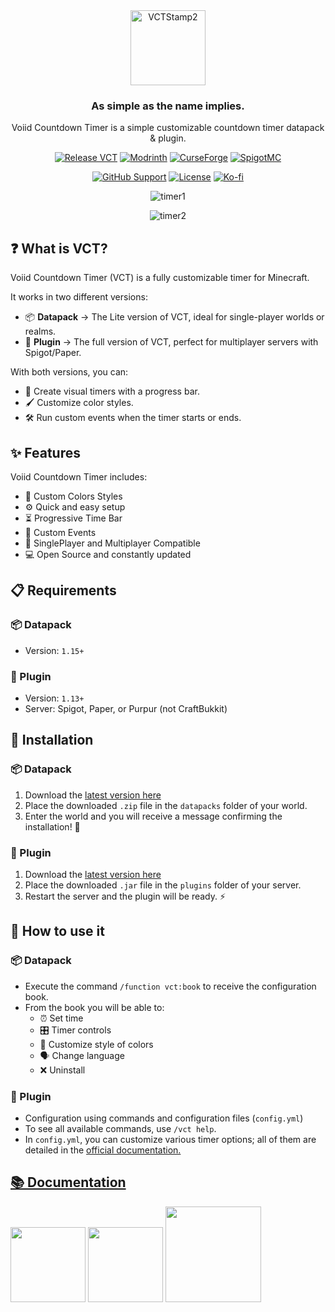 <div align="center">

<img src="https://github.com/user-attachments/assets/31ffc42e-ac93-4b74-8855-ed896ae12e5d" alt="VCTStamp2" height="120"/>

### As simple as the name implies.
Voiid Countdown Timer is a simple customizable countdown timer datapack & plugin.

[![Release VCT](https://img.shields.io/github/v/release/Voiid-Studios/voiidcountdown?style=flat&logo=github&label=Release&color=fe50dc "View the latest release")](https://github.com/Voiid-Studios/voiidcountdown/releases)
[![Modrinth](https://img.shields.io/modrinth/dt/N6N9gUha?style=flat&logo=modrinth&label=Modrinth&color=%2300AF5C "View Modrinth page")](https://modrinth.com/datapack/voiid-countdown-timer)
[![CurseForge](https://img.shields.io/curseforge/dt/1145327?style=flat&logo=curseforge&label=CurseForge&color=F16436 "View CurseForge page")](https://curseforge.com/minecraft/data-packs/vct-voiid-countdown-timer/)
[![SpigotMC](https://img.shields.io/spiget/downloads/127616?style=flat&logo=spigotmc&logoColor=ffd000&label=SpigotMC&color=ffd000 "View SpigotMC page")](https://www.spigotmc.org/resources/voiid-countdown-timer.127616/)

[![GitHub Support](https://img.shields.io/badge/support-github?style=for-the-badge&logo=github&label=GitHub&color=0390fc "Any problems? Create an issue on GitHub")](https://github.com/Voiid-Studios/voiidcountdown/issues)
[![License](https://img.shields.io/badge/license-example?style=for-the-badge&label=Voiid%20Studios&color=ffffff "View the Voiid Studios public license")](https://github.com/Voiid-Studios/voiidstudios/blob/main/LICENSE.md)
[![Ko-fi](https://img.shields.io/badge/Kofi-ff6433?logo=kofi&logoColor=fff&style=for-the-badge "Support us on Ko-fi!")](https://api.maxxvoiid.space/kofi)

![timer1](https://github.com/user-attachments/assets/d0181bbf-06ba-4d74-824e-8849eb49701f)

![timer2](https://github.com/user-attachments/assets/2287f6c8-72bb-48c1-a36f-be2625913a3d)

</div>

## ❓ What is VCT?
Voiid Countdown Timer (VCT) is a fully customizable timer for Minecraft.

It works in two different versions:
- 📦 **Datapack** → The Lite version of VCT, ideal for single-player worlds or realms.
- 🔌 **Plugin** → The full version of VCT, perfect for multiplayer servers with Spigot/Paper.
  
With both versions, you can:
- 🎨 Create visual timers with a progress bar.
- 🖌️ Customize color styles.
- 🛠️ Run custom events when the timer starts or ends.

## ✨ Features
Voiid Countdown Timer includes:
- 🎨 Custom Colors Styles
- ⚙️ Quick and easy setup
- ⏳ Progressive Time Bar
- 🎈 Custom Events
- 👥 SinglePlayer and Multiplayer Compatible
- 💻 Open Source and constantly updated

## 📋 Requirements
### 📦 Datapack
- Version: `1.15+`
  
### 🔌 Plugin
- Version: `1.13+`
- Server: Spigot, Paper, or Purpur (not CraftBukkit)

## 🚀 Installation
### 📦 Datapack
1. Download the [latest version here](https://modrinth.com/datapack/voiid-countdown-timer/versions?c=release&l=datapack)
2. Place the downloaded `.zip` file in the `datapacks` folder of your world.
3. Enter the world and you will receive a message confirming the installation! 🎉

### 🔌 Plugin
1. Download the [latest version here](https://modrinth.com/datapack/voiid-countdown-timer/versions?c=release&l=spigot)
2. Place the downloaded `.jar` file in the `plugins` folder of your server.
3. Restart the server and the plugin will be ready. ⚡

## 📖 How to use it
### 📦 Datapack
- Execute the command `/function vct:book` to receive the configuration book.
- From the book you will be able to:
  - ⏰ Set time
  - 🎛️ Timer controls
  - 🌈 Customize style of colors
  - 🗣️ Change language
  - ❌ Uninstall
 
### 🔌 Plugin
- Configuration using commands and configuration files (`config.yml`)
- To see all available commands, use `/vct help`.
- In `config.yml`, you can customize various timer options; all of them are detailed in the [official documentation.](https://vctdocs.mintlify.app/)

## [📚 Documentation](https://vctdocs.mintlify.app/)

<img src="https://github.com/user-attachments/assets/19d69e0d-1e31-450f-aa13-835cc22c93de" height="120px"/>
<a href="https://maxxvoiid.space" target="_blank" rel="noopener noreferrer"><img src="https://github.com/user-attachments/assets/32d8ca57-5185-46e2-b8f6-d60354408a38" height="120px"></img></a>
<a href="https://api.maxxvoiid.space/kofi" target="_blank" rel="noopener noreferrer"><img src="https://github.com/user-attachments/assets/ec59134e-064f-4f7c-9a36-ff38815e2a9b" height="153px"></img></a>
